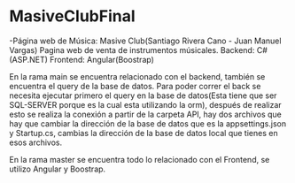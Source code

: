 # MasiveClubFinal
-Página web de Música: Masive Club(Santiago Rivera Cano - Juan Manuel Vargas)
Pagina web de venta de instrumentos músicales.
Backend: C#(ASP.NET)
Frontend: Angular(Boostrap)

En la rama main se encuentra relacionado con el backend, también se encuentra el query de la base de datos. Para poder correr el back se necesita ejecutar primero
el query en la base de datos(Esta tiene que ser SQL-SERVER porque es la cual esta utilizando la orm), después de realizar esto se realiza la conexión a partir
de la carpeta API, hay dos archivos que hay que cambiar la dirección de la base de datos que es la appsettings.json y Startup.cs, cambias la dirección de la base
de datos local que tienes en esos archivos.

En la rama master se encuentra todo lo relacionado con el Frontend, se utilizo Angular y Boostrap.
